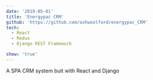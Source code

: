 ```yaml
---
date: '2019-05-01'
title: 'Energypac CRM'
github: 'https://github.com/ashwoolford/energypac_CRM'
tech:
  - React
  - Redux
  - Django REST Framework

show: 'true'
---
```


A SPA CRM system buit with React and Django
